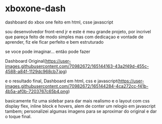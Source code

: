 # xboxone-dash
dashboard do xbox one feito em html, csse javascript

sou desenvolvedor front-end jr e este é meu grande projeto, por incrivel que pareça feito de modo simples mas com dedicaçao e vontade de aprender, fiz ele ficar perfeito e bem estruturado





se voce pode imaginar... então pode fazer



Dashboard Original(https://user-images.githubusercontent.com/70982672/165144163-43a2f49d-455c-4588-a84f-1129dc968cb7.jpg)






e o resultado final, Dashboard em html, css e javascript(https://user-images.githubusercontent.com/70982672/165144284-4ca272cc-f41b-4b5a-af0b-7203767c65b4.png)







basicamente fiz uma sidebar para dar mais realismo e o layout com css display flex, inline block e hovers, alem de conter um relogio em javascript tambem; personalizei algumas imagens para se aproximar do original e dar o toque final.
